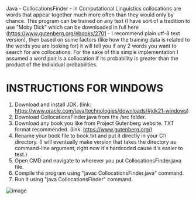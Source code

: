 Java - CollocationsFinder - in Computational Linguistics collocations are words that appear together much more often than they would only by chance. This program can be trained on any text (I have sort of a tradition to use "Moby Dick" which can be downloaded in full here (https://www.gutenberg.org/ebooks/2701 - I recommend plain utf-8 text version), then based on some factors (like how the training data is related to the words you are looking for) it will tell you if any 2 words you want to search for are collocations. For the sake of this simple implementation I assumed a word pair is a collocation if its probability is greater than the product of the individual probabilities.

# INSTRUCTIONS FOR WINDOWS #
1. Download and install JDK. (link: https://www.oracle.com/java/technologies/downloads/#jdk21-windows)
2. Download CollocationsFinder.java from the /src folder.
3. Download any book you like from Project Gutenberg website. TXT format recommended. (link: https://www.gutenberg.org/)
4. Rename your book file to book.txt and put it directly in your C:\\ directory. (I will eventually make version that takes the directory as command-line argument, right now it's hardcoded cause it's easier to test.)
5. Open CMD and navigate to wherever you put CollocationsFinder.java file.
6. Compile the program using "javac CollocationsFinder.java" command.
7. Run it using "java CollocationsFinder" command.

![image](https://github.com/nikczemnydev/CollocationsFinder/assets/136376818/a99ad779-e90d-4c3b-b260-38ec43eec31f)

